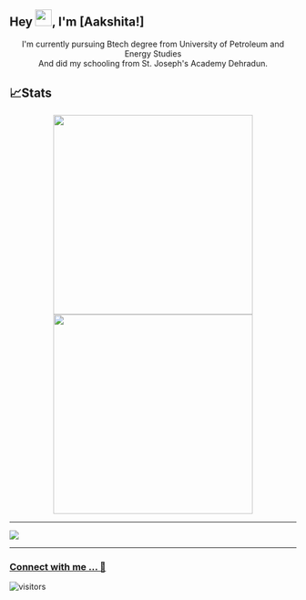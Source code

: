 ## Hey <img src="https://github.com/TheDudeThatCode/TheDudeThatCode/blob/master/Assets/Hi.gif" width="29">, I'm [Aakshita!] 

<div align="center">
I'm currently pursuing Btech degree from University of Petroleum and Energy Studies <br> And did my schooling from St. Joseph's Academy Dehradun.
</div>


<!--
**aakshitaa/aakshitaa** is a ✨ _special_ ✨ repository because its `README.md` (this file) appears on your GitHub profile.

Here are some ideas to get you started:

- 🔭 I’m currently working on ...
- 🌱 I’m currently learning ...
- 👯 I’m looking to collaborate on ...
- 🤔 I’m looking for help with ...
- 💬 Ask me about ...
- 📫 How to reach me: ...
- 😄 Pronouns: ...
- ⚡ Fun fact: ...
-->

## 📈Stats
 
<div align="center">
<img src="https://github-readme-stats.vercel.app/api?username=aakshitaa&theme=cobalt&show_icons=true&count_private=true&size=small" width=350px>
<img src="https://github-readme-streak-stats.herokuapp.com/?user=aakshitaa6&theme=cobalt" width=350px>
</div>
<hr size="2">
<img src="https://activity-graph.herokuapp.com/graph?user=aakshitaa6&theme=redical">

<hr size="2">
<!--
<p align="center">
  <img src="https://platane.github.io/snk/" alt="snake"></center>
</p>
<hr size="2">
-->




### [Connect with me ... 💬](https://www.linkedin.com/in/aakshita-singh-44794b227/) 
![visitors](https://visitor-badge.laobi.icu/badge?page_id=aakshitaa.aakshitaa)
